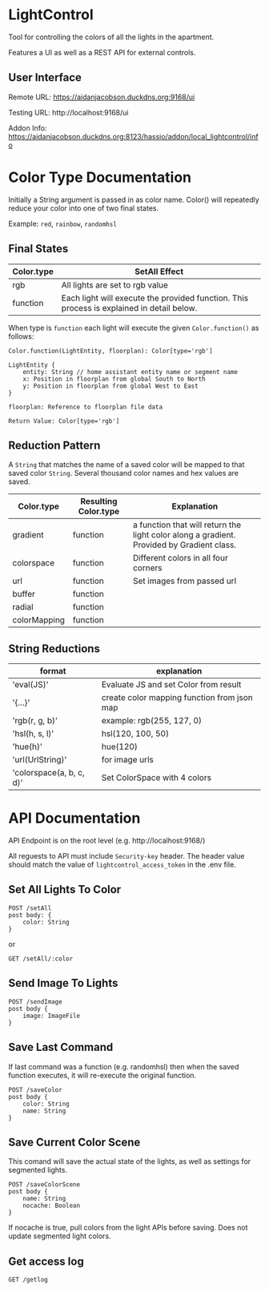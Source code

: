 # LightControl
Tool for controlling the colors of all the lights in the apartment.

Features a UI as well as a REST API for external controls. 

## User Interface
Remote URL: https://aidanjacobson.duckdns.org:9168/ui

Testing URL: http://localhost:9168/ui

Addon Info: https://aidanjacobson.duckdns.org:8123/hassio/addon/local_lightcontrol/info

# Color Type Documentation

Initially a String argument is passed in as color name. Color() will repeatedly reduce your color into one of two final states.

Example: ```red```, ```rainbow```, ```randomhsl```

## Final States

| Color.type | SetAll Effect
| --- | --- |
| rgb | All lights are set to rgb value |
| function | Each light will execute the provided function. This process is explained in detail below. |

When type is ```function``` each light will execute the given ```Color.function()``` as follows:

```
Color.function(LightEntity, floorplan): Color[type='rgb']

LightEntity {
    entity: String // home assistant entity name or segment name
    x: Position in floorplan from global South to North
    y: Position in floorplan from global West to East
}

floorplan: Reference to floorplan file data

Return Value: Color[type='rgb']
```

## Reduction Pattern

A ```String``` that matches the name of a saved color will be mapped to that saved color ```String```. Several thousand color names and hex values are saved.

| Color.type | Resulting Color.type | Explanation
| --- | --- | --- |
| gradient | function | a function that will return the light color along a gradient. Provided by Gradient class.
| colorspace | function | Different colors in all four corners |
| url | function | Set images from passed url |
| buffer | function |
| radial | function |
| colorMapping | function |

## String Reductions

| format | explanation |
|---|---|
| 'eval(JS)' | Evaluate JS and set Color from result |
| '{...}' | create color mapping function from json map |
| 'rgb(r, g, b)' | example: rgb(255, 127, 0) |
| 'hsl(h, s, l)' | hsl(120, 100, 50) |
| 'hue(h)' | hue(120) |
| 'url(UrlString)' | for image urls |
| 'colorspace(a, b, c, d)' | Set ColorSpace with 4 colors |

# API Documentation

API Endpoint is on the root level (e.g. http://localhost:9168/)

All reguests to API must include ```Security-key``` header. The header value should match the value of ```lightcontrol_access_token``` in the .env file.

## Set All Lights To Color
```
POST /setAll
post body: {
    color: String
}
```
or
```
GET /setAll/:color
```

## Send Image To Lights
```
POST /sendImage
post body {
    image: ImageFile
}
```

## Save Last Command
If last command was a function (e.g. randomhsl) then when the saved function executes, it will re-execute the original function.
```
POST /saveColor
post body {
    color: String
    name: String
}
```

## Save Current Color Scene
This comand will save the actual state of the lights, as well as settings for segmented lights.
```
POST /saveColorScene
post body {
    name: String
    nocache: Boolean
}
```
If nocache is true, pull colors from the light APIs before saving. Does not update segmented light colors. 


## Get access log
```
GET /getlog
```